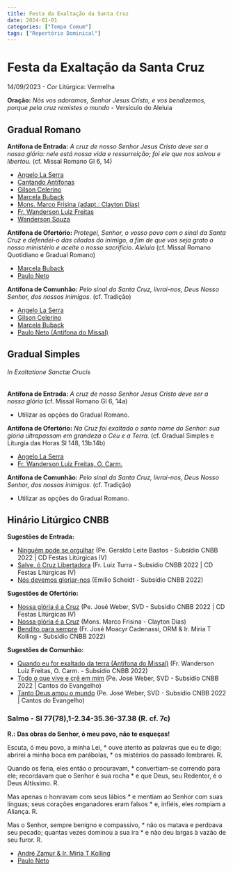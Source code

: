 ```yaml
---
title: Festa da Exaltação da Santa Cruz
date: 2024-01-01
categories: ["Tempo Comum"]
tags: ["Repertório Dominical"]
---
```

# Festa da Exaltação da Santa Cruz
14/09/2023 - Cor Litúrgica: Vermelha

**Oração:** *Nós vos adoramos, Senhor Jesus Cristo, e vos bendizemos, porque pela cruz remistes o mundo* - Versículo do Aleluia

## Gradual Romano
**Antífona de Entrada:** *A cruz de nosso Senhor Jesus Cristo deve ser a nossa glória: nele está nossa vida e ressurreição; foi ele que nos salvou e libertou.* (cf. Missal Romano Gl 6, 14)
- [Angelo La Serra](https://youtu.be/WCGRlNBCfMI)
- [Cantando Antífonas](https://youtu.be/31va5dcyZoQ)
- [Gilson Celerino](https://youtu.be/-34VKq0rmRc)
- [Marcela Buback](https://youtu.be/d9YxktiQrwk)
- [Mons. Marco Frisina (adapt.: Clayton Dias)](https://youtu.be/oHlUubWwgP8)
- [Fr. Wanderson Luiz Freitas](https://youtu.be/YZwMGlQZtVw)
- [Wanderson Souza](https://youtu.be/Ibb1nsZ1wuo)

**Antífona de Ofertório:** *Protegei, Senhor, o vosso povo com o sinal da Santa Cruz e defendei-o das ciladas do inimigo, a fim de que vos seja grato o nosso ministério e aceite o nosso sacrifício. Aleluia* (cf. Missal Romano Quotidiano e Gradual Romano)
- [Marcela Buback](https://youtu.be/Nq7lHf2AN9M?si=tHxxw3kcdT_zYcTZ)
- [Paulo Neto](https://youtu.be/OzrONU8sfBc?si=qXgAQLwAaTTyVAm3)

**Antífona de Comunhão:** *Pelo sinal da Santa Cruz, livrai-nos, Deus Nosso Senhor, dos nossos inimigos.* (cf. Tradição)
- [Angelo La Serra](https://www.instagram.com/p/CTSxSxksqPy/?utm_source=ig_web_copy_link&igshid=MzRlODBiNWFlZA==)
- [Gilson Celerino](https://youtu.be/sWg_y9A623E?si=XnjK47SzPoSUQoem)
- [Marcela Buback](https://youtu.be/qzx0N2rLymg?si=kaNGnlDwlFUzTxuZ)
- [Paulo Neto (Antífona do Missal)](https://youtu.be/oXw7gg6o8NI?si=-hDSlS70x-DorL2I)

## Gradual Simples
###### In Exaltatione Sanctæ Crucis
**Antífona de Entrada:** _A cruz de nosso Senhor Jesus Cristo deve ser a nossa glória_ (cf. Missal Romano Gl 6, 14a)
- Utilizar as opções do Gradual Romano.

**Antífona de Ofertório:** *Na Cruz foi exaltado o santo nome do Senhor: sua glória ultrapassam em grandeza o Céu e a Terra.* (cf. Gradual Simples e Liturgia das Horas Sl 148, 13b.14b)
- [Angelo La Serra](https://www.instagram.com/p/CTQLqwRleKV/?utm_source=ig_web_copy_link&igshid=MzRlODBiNWFlZA==)
- [Fr. Wanderson Luiz Freitas, O. Carm.](https://youtu.be/N_H5ftdyKTw?si=fZjfPPl5wRmctF4m)

**Antífona de Comunhão:** *Pelo sinal da Santa Cruz, livrai-nos, Deus Nosso Senhor, dos nossos inimigos.* (cf. Tradição)
- Utilizar as opções do Gradual Romano.

## Hinário Litúrgico CNBB
**Sugestões de Entrada:** 
- [Ninguém pode se orgulhar](https://youtu.be/EzVnhYBUo7w?si=OvE0wh14s3Fvyn_c)
  (Pe. Geraldo Leite Bastos - Subsídio CNBB 2022 | CD Festas Litúrgicas IV)
- [Salve, ó Cruz Libertadora](https://youtu.be/WX93yeZIYeQ?si=qcDZycp6zTpk9STN)
  (Fr. Luiz Turra - Subsídio CNBB 2022 | CD Festas Litúrgicas IV)
- [Nós devemos gloriar-nos](https://youtu.be/tKjxRlnKttg?si=V15lIhFzRI1zgDZB)
  (Emílio Scheidt - Subsídio CNBB 2022)

**Sugestões de Ofertório:**
- [Nossa glória é a Cruz](https://youtu.be/2mzH_D8LDIs?si=DFSMNdagmVPKtlD8)
  (Pe. José Weber, SVD - Subsídio CNBB 2022 | CD Festas Litúrgicas IV)
- [Nossa glória é a Cruz](https://youtu.be/oHlUubWwgP8?si=LQCjW6dI1m23YZZf)
  (Mons. Marco Frisina - Clayton Dias)
- [Bendito para sempre](https://youtu.be/O-5edcLl0yg?si=kiaSWqnxjvgGr18k)
  (Fr. José Moacyr Cadenassi, ORM & Ir. Miria T Kolling - Subsídio CNBB 2022)

**Sugestões de Comunhão:**
- [Quando eu for exaltado da terra (Antífona do Missal)](https://youtu.be/2wo7hqsKaGI?si=odfATGo6k8ecz0Q1)
  (Fr. Wanderson Luiz Freitas, O. Carm. - Subsídio CNBB 2022)
- [Todo o que vive e crê em mim](https://youtu.be/VMNAnu4_3OM?si=xvkF8WnU0t3yPNYv)
  (Pe. José Weber, SVD - Subsídio CNBB 2022 | Cantos do Evangelho)
- [Tanto Deus amou o mundo](https://youtu.be/uJ5OcdLOZ-I?si=eCifxayb4OfsIBni)
  (Pe. José Weber, SVD - Subsídio CNBB 2022 | Cantos do Evangelho)


### Salmo - Sl 77(78),1-2.34-35.36-37.38 (R. cf. 7c)

**R.:** **Das obras do Senhor, ó meu povo, não te esqueças!**

Escuta, ó meu povo, a minha Lei, \*
ouve atento as palavras que eu te digo;
abrirei a minha boca em parábolas, \*
os mistérios do passado lembrarei. R.

Quando os feria, eles então o procuravam, \*
convertiam-se correndo para ele;
recordavam que o Senhor é sua rocha \*
e que Deus, seu Redentor, é o Deus Altíssimo. R.

Mas apenas o honravam com seus lábios \*
e mentiam ao Senhor com suas línguas;
seus corações enganadores eram falsos \*
e, infiéis, eles rompiam a Aliança. R.

Mas o Senhor, sempre benigno e compassivo, \*
não os matava e perdoava seu pecado;
quantas vezes dominou a sua ira *
e não deu largas à vazão de seu furor. R.

- [André Zamur & Ir. Miria T Kolling](https://youtu.be/lER3NgH7rBs?si=BkZsy7AF-kGj5oD6)
- [Paulo Neto](https://youtu.be/JTKjrY7k7Eg?si=CTXRaG2EgdaV_Kq0)

